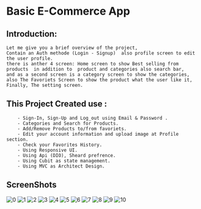 # Basic E-Commerce App

## Introduction:

    Let me give you a brief overview of the project, 
    Contain an Auth methode (Login - Signup)  also profile screen to edit the user profile.
    there is anther 4 screen: Home screen to show Best selling from products  in addition to  product and categories also search bar,
    and as a second screen is a category screen to show the categories,
    also The Favoriets Screen to show the product what the user like it,
    Finally, The setting screen.





## This Project Created use :
        - Sign-In, Sign-Up and Log_out using Email & Password .
        - Categories and Search for Products.
        - Add/Remove Products to/from favoriets.
        - Edit your account information and upload image at Profile section.
        - Check your Favorites History.
        - Using Responsive UI.
        - Using Api (DIO), Sheard prefrence.
        - Using Cubit as state management.
        - Using MVC as Architect Design.



## ScreenShots
![0](screenshoot/1.jpeg)
![1](screenshoot/2.jpeg)
![2](screenshoot/3.jpeg)
![3](screenshoot/4.jpeg)
![4](screenshoot/5.jpeg)
![5](screenshoot/6.jpeg)
![6](screenshoot/7.jpeg)
![7](screenshoot/8.jpeg)
![8](screenshoot/9.jpeg)
![9](screenshoot/10.jpeg)
![10](screenshoot/11.jpeg)

